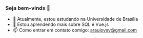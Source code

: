 ### Seja bem-vindx 👋

- 🔭 Atualmente, estou estudando na Universidade de Brasília
- 🌱 Estou aprendendo mais sobre SQL e Vue.js
- 📫 Como entrar em contato comigo: araujovsv@gmail.com


